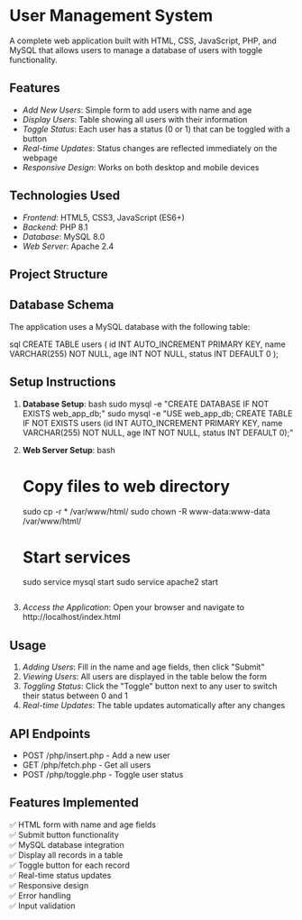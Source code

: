 # User Management System

A complete web application built with HTML, CSS, JavaScript, PHP, and MySQL that allows users to manage a database of users with toggle functionality.

## Features

- *Add New Users*: Simple form to add users with name and age
- *Display Users*: Table showing all users with their information
- *Toggle Status*: Each user has a status (0 or 1) that can be toggled with a button
- *Real-time Updates*: Status changes are reflected immediately on the webpage
- *Responsive Design*: Works on both desktop and mobile devices

## Technologies Used

- *Frontend*: HTML5, CSS3, JavaScript (ES6+)
- *Backend*: PHP 8.1
- *Database*: MySQL 8.0
- *Web Server*: Apache 2.4

## Project Structure



## Database Schema

The application uses a MySQL database with the following table:

sql
CREATE TABLE users (
    id INT AUTO_INCREMENT PRIMARY KEY,
    name VARCHAR(255) NOT NULL,
    age INT NOT NULL,
    status INT DEFAULT 0
);


## Setup Instructions

1. **Database Setup**:
   bash
   sudo mysql -e "CREATE DATABASE IF NOT EXISTS web_app_db;"
   sudo mysql -e "USE web_app_db; CREATE TABLE IF NOT EXISTS users (id INT AUTO_INCREMENT PRIMARY KEY, name VARCHAR(255) NOT NULL, age INT NOT NULL, status INT DEFAULT 0);"
   

2. **Web Server Setup**:
   bash
   # Copy files to web directory
   sudo cp -r * /var/www/html/
   sudo chown -R www-data:www-data /var/www/html/
   
   # Start services
   sudo service mysql start
   sudo service apache2 start
   ```

3. *Access the Application*:
   Open your browser and navigate to http://localhost/index.html

## Usage

1. *Adding Users*: Fill in the name and age fields, then click "Submit"
2. *Viewing Users*: All users are displayed in the table below the form
3. *Toggling Status*: Click the "Toggle" button next to any user to switch their status between 0 and 1
4. *Real-time Updates*: The table updates automatically after any changes

## API Endpoints

- POST /php/insert.php - Add a new user
- GET /php/fetch.php - Get all users
- POST /php/toggle.php - Toggle user status

## Features Implemented

✅ HTML form with name and age fields  
✅ Submit button functionality  
✅ MySQL database integration  
✅ Display all records in a table  
✅ Toggle button for each record  
✅ Real-time status updates  
✅ Responsive design  
✅ Error handling  
✅ Input validation
